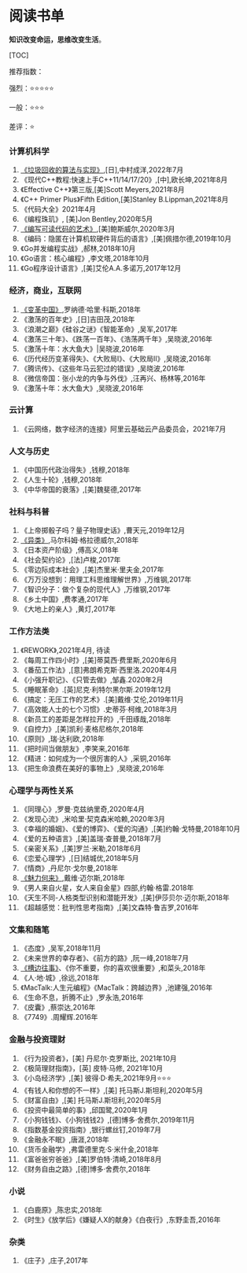 # 阅读书单

**知识改变命运，思维改变生活**。



[TOC]

推荐指数：

强烈：⭐️⭐️⭐️⭐️⭐️

一般：⭐️⭐️⭐️

差评：⭐️



### 计算机科学

1. [《垃圾回收的算法与实现》](https://book.douban.com/subject/26821357/),[日],中村成洋,2022年7月
1. 《现代C++教程:快速上手C++11/14/17/20》,[中],欧长坤,2021年8月
1. 《Effective C++》第三版,[美]Scott Meyers,2021年8月
1. 《C++ Primer Plus》Fifth Edition,[美]Stanley B.Lippman,2021年8月
1. 《代码大全》2021年4月
1. 《编程珠玑》, [美]Jon Bentley,2020年5月
1. [《编写可读代码的艺术》](https://github.com/yusubond/yusubond.github.io/wiki),[美]鲍斯威尔,2020年3月
1. 《编码：隐匿在计算机软硬件背后的语言》,[美]佩措尔德,2019年10月
1. 《Go并发编程实战》,郝林,2018年10月
1. 《Go语言：核心编程》,李文塔,2018年10月
1. 《Go程序设计语言》,[美]艾伦A.A.多诺万,2017年12月


### 经济，商业，互联网

1. [《变革中国》](notebook/reforming_china2.md),罗纳德·哈里·科斯,2018年
1. 《激荡的百年史》,[日]吉田茂,2018年
1. 《浪潮之巅》《硅谷之谜》《智能革命》,吴军,2017年
1. 《激荡三十年》、《跌荡一百年》、《浩荡两千年》,吴晓波,2016年
1. 《激荡十年：水大鱼大》|吴晓波,2016年
1. 《历代经历变革得失》、《大败局I》、《大败局II》,吴晓波,2016年
1. 《腾讯传》、《这些年马云犯过的错误》,吴晓波,2016年
1. 《微信帝国：张小龙的内争与外伐》,汪再兴、杨林等,2016年
1. 《激荡十年：水大鱼大》,吴晓波,2016年

### 云计算

1. 《云网络，数字经济的连接》阿里云基础云产品委员会，2021年7月


### 人文与历史

1. 《中国历代政治得失》,钱穆,2018年
1. 《人生十轮》,钱穆,2018年
1. 《中华帝国的衰落》,[美]魏斐德,2017年


### 社科与科普

1. 《上帝掷骰子吗？量子物理史话》,曹天元,2019年12月
1. [《异类》](notebook/outliers2.md),马尔科姆·格拉德威尔,2018年
1. 《日本资产阶级》,傅高义,018年
1. 《社会契约论》,[法]卢梭,2017年
1. 《零边际成本社会》,[美]杰里米·里夫金,2017年
1. 《万万没想到：用理工科思维理解世界》,万维钢,2017年
1. 《智识分子：做个复杂的现代人》,万维钢,2017年
1. 《乡土中国》,费孝通,2017年
1. 《大地上的亲人》,黄灯,2017年



### 工作方法类

1. 《REWORK》,2021年4月, 待读
1. 《每周工作四小时》,[美]蒂莫西·费里斯,2020年6月
1. 《番茄工作法》,[意]弗朗希克斯·西里洛.2020年4月
1. 《小强升职记》、《只管去做》,邹鑫.2020年2月
1. 《睡眠革命》.[英]尼克·利特尔黑尔斯.2019年12月
1. 《搞定：无压工作的艺术》.[美]戴维·艾伦,2019年11月
1. 《高效能人士的七个习惯》.史蒂芬·柯维,2018年3月
1. 《新员工的差距是怎样拉开的》,千田琢哉,2018年
1. 《自控力》,[美]凯利·麦格尼格尔,2018年
1. 《原则》,瑞·达利欧,2018年
1. 《把时间当做朋友》,李笑来,2016年
1. 《精进：如何成为一个很厉害的人》,采铜,2016年
1. 《把生命浪费在美好的事物上》,吴晓波,2016年



### 心理学与两性关系

1. 《同理心》,罗曼·克兹纳里奇,2020年4月
1. 《发现心流》,米哈里·契克森米哈赖,2020年3月
1. 《幸福的婚姻》、《爱的博弈》、《爱的沟通》,[美]约翰·戈特曼,2018年10月
1. 《爱的五种语言》,[美]盖瑞·查普曼,2018年7月
1. 《亲密关系》,[美]罗兰·米勒,2018年6月
1. 《恋爱心理学》,[日]结城优,2018年5月
1. 《情商》,丹尼尔·戈尔曼,2018年
1. [《魅力何来》](notebook/attraction2.md),戴维·迈尔斯,2018年
1. 《男人来自火星，女人来自金星》四部,约翰·格雷.2018年
1. 《天生不同-人格类型识别和潜能开发》,[美]伊莎贝尔·迈尔斯,2018年
1. 《超越感觉：批判性思考指南》,[美]文森特·鲁吉罗,2016年



### 文集和随笔

1. 《态度》,吴军,2018年11月
1. 《未来世界的幸存者》、《前方的路》,阮一峰,2018年7月
1. [《槽边往事》](notebook/wangshi2.md)、《你不重要，你的喜欢很重要》,和菜头,2018年
1. 《人·地·城》,徐远,2018年
1. 《MacTalk:人生元编程》《MacTalk：跨越边界》,池建强,2016年
1. 《生命不息，折腾不止》,罗永浩,2016年
1. 《皮囊》,蔡崇达,2016年
1. 《7749》.周耀辉.2016年



### 金融与投资理财

1. 《行为投资者》，[美] 丹尼尔·克罗斯比, 2021年10月
1. 《极简理财指南》，[英] 皮特·马修, 2021年10月
1. 《小岛经济学》,[美] 彼得·D·希夫,2021年9月⭐️⭐️⭐️
1. 《有钱人和你想的不一样》,[美] 托马斯J.斯坦利,2020年5月
1. 《财富自由》,[美] 托马斯J.斯坦利,2020年5月
1. 《投资中最简单的事》,邱国鹭,2020年1月
1. 《小狗钱钱》、《小狗钱钱2》,[德]博多·舍费尔,2019年11月
1. 《指数基金投资指南》,银行螺丝钉,2019年7月
1. 《金融永不眠》,唐涯,2018年
1. 《货币金融学》,弗雷德里克·S·米什金,2018年
1. 《富爸爸穷爸爸》,[美]罗伯特·清崎,2018年8月
1. 《财务自由之路》,[德]博多·舍费尔,2018年


### 小说

1. 《白鹿原》,陈忠实,2018年
1. 《时生》《放学后》《嫌疑人X的献身》《白夜行》,东野圭吾,2016年


### 杂类

1. 《庄子》,庄子,2017年
